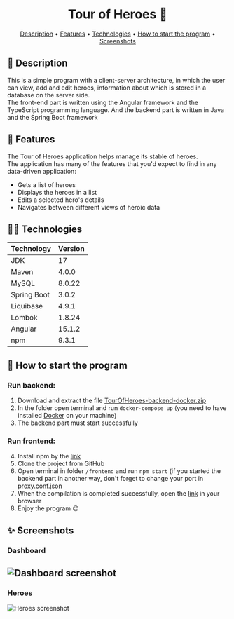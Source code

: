 <h1 align="center">
  Tour of Heroes 🦸
</h1>

<p align="center">
  <a href="#-description">Description</a> •
  <a href="#-features">Features</a> •
  <a href="#-technologies">Technologies</a> •
  <a href="#-how-to-start-the-program">How to start the program</a> •
  <a href="#-screenshots">Screenshots</a>
</p>

## 📃 Description
This is a simple program with a client-server architecture, in which the user can view, add and edit heroes, information about which is stored in a database on the server side.<br>
The front-end part is written using the Angular framework and the TypeScript programming language. And the backend part is written in Java and the Spring Boot framework

## 🚀 Features
The Tour of Heroes application helps manage its stable of heroes.<br>
The application has many of the features that you'd expect to find in any data-driven application:
- Gets a list of heroes
- Displays the heroes in a list
- Edits a selected hero's details
- Navigates between different views of heroic data

## 🧑‍💻 Technologies
| Technology     | Version |
|:---------------|:--------|
| JDK            | 17      |
| Maven          | 4.0.0   |
| MySQL          | 8.0.22  |
| Spring Boot    | 3.0.2   |
| Liquibase      | 4.9.1   |
| Lombok         | 1.8.24  |
| Angular        | 15.1.2  |
| npm            | 9.3.1   |

## 📎 How to start the program
### Run backend:
1. Download and extract the file [TourOfHeroes-backend-docker.zip](https://github.com/pavlogook/tour-of-heroes/releases/tag/backend)
2. In the folder open terminal and run `docker-compose up` (you need to have installed [Docker](https://www.docker.com/products/docker-desktop/) on your machine)
3. The backend part must start successfully

### Run frontend:
4. Install npm by the [link](https://docs.npmjs.com/downloading-and-installing-node-js-and-npm)
5. Clone the project from GitHub
6. Open terminal in folder `/frontend` and run `npm start` (if you started the backend part in another way, don't forget to change your port in [proxy.conf.json](https://github.com/pavlogook/tour-of-heroes/blob/51866b84df58e8ebe7ddd02893d880ed46d9e513/frontend/proxy.conf.json#L3)
7. When the compilation is completed successfully, open the [link](http://localhost:4200) in your browser
8. Enjoy the program 😉

## ✨ Screenshots
### Dashboard
![Dashboard screenshot](https://github.com/pavlogook/tour-of-heroes/blob/main/images/dashboard.png)
---
### Heroes
![Heroes screenshot](https://github.com/pavlogook/tour-of-heroes/blob/main/images/heroes.png)
